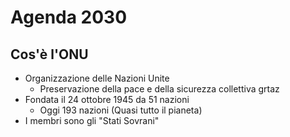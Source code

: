 # Agenda 2030

## Cos'è l'ONU
- Organizzazione delle Nazioni Unite
	- Preservazione della pace e della sicurezza collettiva grtaz
- Fondata il 24 ottobre 1945 da 51 nazioni
	- Oggi 193 nazioni (Quasi tutto il pianeta)
- I membri sono gli "Stati Sovrani"

<!--stackedit_data:
eyJoaXN0b3J5IjpbLTU5ODk0NjMwNSwtMTQwNDMyNzA3OF19
-->